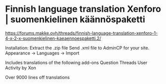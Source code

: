 # Finnish language translation Xenforo | suomenkielinen käännöspaketti
https://forums.makke.ovh/threads/finnish-language-translation-xenforo-1-4-x-2-x-suomenkielinen-kaeaennoespaketti.2/

Installation:
Extract the .zip file
Send .xml file to AdminCP for your site. Appearance -> Languages -> Import


Includes translations of the following add-ons
Question Threads
User Activity by Xon

Over 9000 lines off translations
